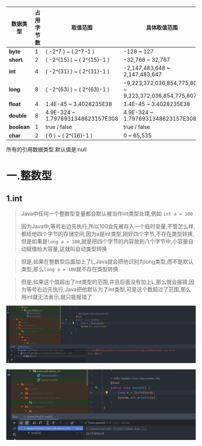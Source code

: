 
| 数据类型        | 占用字节数 | 取值范围                              | 具体取值范围                                                 | 默认值      |
| ----------- | ----- | --------------------------------- | ------------------------------------------------------ | -------- |
| **byte**    | 1     | \( -2^7 \) ~ \( 2^7-1 \)          | -128 ~ 127                                             | 0        |
| **short**   | 2     | \( -2^{15} \) ~ \( 2^{15}-1 \)    | -32,768 ~ 32,767                                       | 0        |
| **int**     | 4     | \( -2^{31} \) ~ \( 2^{31}-1 \)    | -2,147,483,648 ~ 2,147,483,647                         | 0        |
| **long**    | 8     | \( -2^{63} \) ~ \( 2^{63}-1 \)    | -9,223,372,036,854,775,808 ~ 9,223,372,036,854,775,807 | 0L       |
| **float**   | 4     | 1.4E-45 ~ 3.4028235E38            | 1.4E-45 ~ 3.4028235E38                                 | 0.0f     |
| **double**  | 8     | 4.9E-324 ~ 1.7976931348623157E308 | 4.9E-324 ~ 1.7976931348623157E308                      | 0.0d     |
| **boolean** | 1     | true / false                      | true / false                                           | false    |
| **char**    | 2     | \( 0 \) ~ \( 2^{16}-1 \)          | 0 ~ 65,535                                             | '\u0000' |
所有的引用数据类型.默认值是:null

# 一.整数型

## 1.int

>Java中任何一个整数型变量都会默认被当作int类型处理,例如 `int a = 100`
>
>因为Java中,等号右边先执行,所以100会先被存入一个临时变量,不管怎么样,都给他四个字节的存储空间,因为a是int类型,刚好四个字节,不存在类型转换,但是如果是`long a = 100`,就是把四个字节的内容放到八个字节中,小容量自动赋值给大容量,这就叫自动类型转换

>但是,如果在整数型后面加上了L,Java就会把他识别为long类型,而不是默认类型,那么`long a = 100`就不存在类型转换

>但是,如果这个值超出了int类型的范围,并且后面没有加上L,那么就会报错,因为等号右边先执行,Java把他默认为了int类型,可是这个数超过了范围,那么用int就无法表示,就只能报错了

![](images/数据类型/file-20250403204432.png)

![](images/数据类型/file-20250403204452.png)
